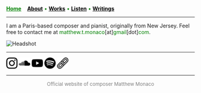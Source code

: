 <a href="/" style="color: green">**Home**</a> <a style="color: white"> • </a> <a href="/about" style="color: black">**About**</a> <a style="color: green"> • </a> <a href="/works" style="color: black">**Works**</a> <a style="color: green"> • </a> <a href="/listen" style="color: black">**Listen**</a> <a style="color: green"> • </a> <a href="/writings" style="color: black">**Writings**</a>

***

I am a Paris-based composer and pianist, originally from New Jersey. Feel free to contact me at <a style="color: green">matthew.t.monaco</a>[at]<a style="color: green">gmail</a>[dot]<a style="color: green">com</a>.

![Headshot](IMG_9929_0.jpg)

***

[<img src="./instagram.png" width="30" />](https://www.instagram.com/matthew.t.monaco)  [<img src="./soundcloud.png" width="30" />](https://soundcloud.com/matthewtmonaco)  [<img src="./youtube.png" width="30" />](https://www.youtube.com/@matthewtmonaco)  [<img src="./spotify.png" width="30" />](https://open.spotify.com/artist/7c6dcoAhkkQznw76SGbMDu)  [<img src="./link.png" width="30" />](https://linktr.ee/matthew.t.monaco)

***

<div style="text-align: center"><font size="2"><a style="color: grey"> Official website of composer Matthew Monaco </a></font></div>  
